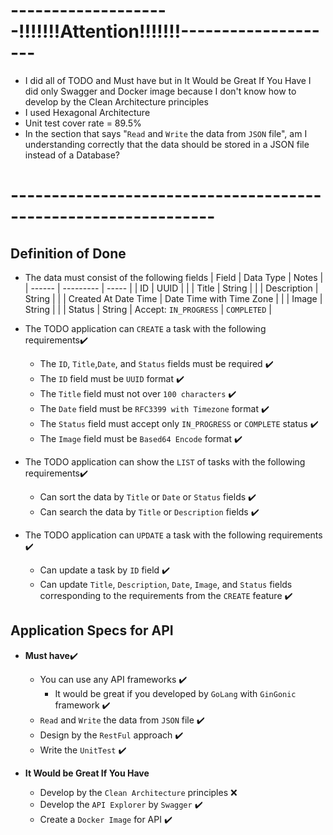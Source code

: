 # --------------------!!!!!!!Attention!!!!!!!--------------------
- I did all of TODO and Must have but in It Would be Great If You Have I did only Swagger and Docker image because I don't know how to develop by the Clean Architecture principles
- I used Hexagonal Architecture
- Unit test cover rate = 89.5%
- In the section that says "`Read` and `Write` the data from `JSON` file", am I understanding correctly that the data should be stored in a JSON file instead of a Database?
# ---------------------------------------------------------------
## Definition of Done
- The data must consist of the following fields
| Field  | Data Type | Notes |
| ------ | --------- | ----- |
| ID | UUID |  |
| Title | String |  |
| Description | String |  |
| Created At Date Time | Date Time with Time Zone |  | 
| Image | String |  |
| Status | String  | Accept: `IN_PROGRESS` \| `COMPLETED` |

- The TODO application can `CREATE` a task with the following requirements✔️
    - The `ID`, `Title`,`Date`, and `Status` fields must be required ✔️
    - The `ID` field must be `UUID` format ✔️
    - The `Title` field must not over `100 characters` ✔️
    - The `Date` field must be `RFC3399 with Timezone` format ✔️
    - The `Status` field must accept only `IN_PROGRESS` or `COMPLETE` status ✔️
    - The `Image` field must be `Based64 Encode` format ✔️
- The TODO application can show the `LIST` of tasks with the following requirements✔️
    - Can sort the data by `Title` or `Date` or `Status` fields ✔️
    - Can search the data by `Title` or `Description` fields ✔️
- The TODO application can `UPDATE` a task with the following requirements ✔️
    - Can update a task by `ID` field ✔️
    - Can update `Title`, `Description`, `Date`, `Image`, and `Status` fields corresponding to the requirements from the `CREATE` feature ✔️

## Application Specs for API

- **Must have**✔️
    - You can use any API frameworks ✔️
        - It would be great if you developed by `GoLang` with `GinGonic` framework ✔️
    - `Read` and `Write` the data from `JSON` file ✔️
    - Design by the `RestFul` approach ✔️
    - Write the `UnitTest` ✔️

- **It Would be Great If You Have**
    - Develop by the `Clean Architecture` principles ❌
    - Develop the `API Explorer` by `Swagger` ✔️
    - Create a `Docker Image` for API ✔️
